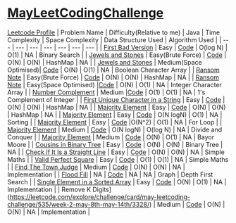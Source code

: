 # [MayLeetCodingChallenge](https://leetcode.com/explore/featured/card/may-leetcoding-challenge/)
[Leetcode Profile](https://leetcode.com/ritikajain/)
| Problem Name | Difficulty(Relative to me) | Java | Time Complexity | Space Complexity | Data Structure Used | Algorithm Used |
| --- | --- | --- | --- | --- | --- | --- |
| [First Bad Version](https://leetcode.com/explore/featured/card/may-leetcoding-challenge/534/week-1-may-1st-may-7th/3316/) | Easy | [Code](https://github.com/RitikaJain8818/MayLeetCodingChallenge/blob/master/Week%201/First%20Bad%20Version.java) | O(log N) | O(1) | NA | Binary Search |
| [Jewels and Stones](https://leetcode.com/explore/featured/card/may-leetcoding-challenge/534/week-1-may-1st-may-7th/3317/) | Easy(Brute Force) | [Code](https://github.com/RitikaJain8818/MayLeetCodingChallenge/blob/master/Week%201/Jewels%20and%20Stones.java) | O(N) | O(N) | HashMap | NA |
| [Jewels and Stones](https://leetcode.com/explore/featured/card/may-leetcoding-challenge/534/week-1-may-1st-may-7th/3317/) | Medium(Space Optimised)| [Code](https://github.com/RitikaJain8818/MayLeetCodingChallenge/blob/master/Week%201/Jewels%20and%20Stones%20Optimised.java) | O(N) | O(1) | NA | Boolean Character Array |
| [Ransom Note](https://leetcode.com/explore/featured/card/may-leetcoding-challenge/534/week-1-may-1st-may-7th/3318/) | Easy(Brute Force) | [Code](https://github.com/RitikaJain8818/MayLeetCodingChallenge/blob/master/Week%201/Ransom%20Note.java) | O(N) | O(N) | HashMap | NA |
| [Ransom Note](https://leetcode.com/explore/featured/card/may-leetcoding-challenge/534/week-1-may-1st-may-7th/3318/) | Easy(Space Optimised) |[Code](https://github.com/RitikaJain8818/MayLeetCodingChallenge/blob/master/Week%201/Ransom%20Note%20Optimised.java) | O(N) | O(1) | NA | Integer Character Array |
| [Number Complement](https://leetcode.com/explore/featured/card/may-leetcoding-challenge/534/week-1-may-1st-may-7th/3318/) | Medium |[Code](https://github.com/RitikaJain8818/MayLeetCodingChallenge/blob/master/Week%201/Number%20Complement.java) | O(1) | O(1) | NA | 1's Complement of Integer |
| [First Unique Character in a String](https://leetcode.com/explore/featured/card/may-leetcoding-challenge/534/week-1-may-1st-may-7th/3320/) | Easy | [Code](https://github.com/RitikaJain8818/MayLeetCodingChallenge/blob/master/Week%201/First%20Unique%20Character%20in%20a%20String.java) | O(N) | O(N) | HashMap | NA |
| [Majority Element](https://leetcode.com/explore/featured/card/may-leetcoding-challenge/534/week-1-may-1st-may-7th/3321/) | Easy | [Code](https://github.com/RitikaJain8818/MayLeetCodingChallenge/blob/master/Week%201/Majority%20Element%20using%20HashMap.java) | O(N) | O(N) | HashMap | NA |
| [Majority Element](https://leetcode.com/explore/featured/card/may-leetcoding-challenge/534/week-1-may-1st-may-7th/3321/) | Easy | [Code](https://github.com/RitikaJain8818/MayLeetCodingChallenge/blob/master/Week%201/Majority%20Element%20Using%20Sorting.java) | O(N logN) | O(1) | NA | Sorting |
| [Majority Element](https://leetcode.com/explore/featured/card/may-leetcoding-challenge/534/week-1-may-1st-may-7th/3321/) | Easy | [Code](https://github.com/RitikaJain8818/MayLeetCodingChallenge/blob/master/Week%201/Majority%20Element%20Using%20Loops.java) |O(N^2) | O(1) | NA | For Loop |
| [Majority Element](https://leetcode.com/explore/featured/card/may-leetcoding-challenge/534/week-1-may-1st-may-7th/3321/) | Medium | [Code](https://github.com/RitikaJain8818/MayLeetCodingChallenge/blob/master/Week%201/Majority%20Element%20Using%20Divide%20and%20Conquer.java) | O(N logN) | O(log N) | NA | Divide and Conquer |
| [Majority Element](https://leetcode.com/explore/featured/card/may-leetcoding-challenge/534/week-1-may-1st-may-7th/3321/) | Medium | [Code](https://github.com/RitikaJain8818/MayLeetCodingChallenge/blob/master/Week%201/Majority%20Element%20Bayor%20Moore%20Algorithm.java) | O(N) | O(1) | NA | Bayor Moore |
| [Cousins in Binary Tree](https://leetcode.com/explore/featured/card/may-leetcoding-challenge/534/week-1-may-1st-may-7th/3322/) | Easy | [Code](https://github.com/RitikaJain8818/MayLeetCodingChallenge/blob/master/Week%201/Cousins%20in%20Binary%20Tree.java) | O(N) | O(N) | Binary Tree | NA |
| [Check If It Is a Straight Line](https://leetcode.com/explore/featured/card/may-leetcoding-challenge/535/week-2-may-8th-may-14th/3323/) | Easy | [Code](https://github.com/RitikaJain8818/MayLeetCodingChallenge/blob/master/Week%201/Check%20If%20It%20Is%20a%20Straight%20Line.java) | O(N) | O(N) | NA | Simple Maths |
| [Valid Perfect Square](https://leetcode.com/explore/featured/card/may-leetcoding-challenge/535/week-2-may-8th-may-14th/3324/) | Easy | [Code](https://github.com/RitikaJain8818/MayLeetCodingChallenge/blob/master/Week%202/Valid%20Perfect%20Square.java) | O(1) | O(1) | NA | Simple Maths |
| [Find The Town Judge](https://leetcode.com/explore/featured/card/may-leetcoding-challenge/535/week-2-may-8th-may-14th/3325/) | Medium | [Code](https://github.com/RitikaJain8818/MayLeetCodingChallenge/blob/master/Week%202/Find%20the%20town%20judge.java) | O(N) | O(N) | NA | Implementation |
| [Flood Fill](https://leetcode.com/explore/challenge/card/may-leetcoding-challenge/535/week-2-may-8th-may-14th/3326/) | NA | [Code](https://github.com/RitikaJain8818/MayLeetCodingChallenge/blob/master/Week%202/Flood%20Fill.java) | NA | NA | Graph | Depth First Search |
| [Single Element in a Sorted Array](https://leetcode.com/explore/challenge/card/may-leetcoding-challenge/535/week-2-may-8th-may-14th/3327/) | Easy | [Code](https://github.com/RitikaJain8818/MayLeetCodingChallenge/blob/master/Week%202/Single%20Element%20in%20a%20Sorted%20Array.java) | O(N) | O(1) | NA | Implementation |
| Remove K Digits](https://leetcode.com/explore/challenge/card/may-leetcoding-challenge/535/week-2-may-8th-may-14th/3328/) | Medium | [Code](https://github.com/RitikaJain8818/MayLeetCodingChallenge/blob/master/Week%202/Remove%20K%20Digits.java) | O(N) | O(N) | NA | Implementation |
